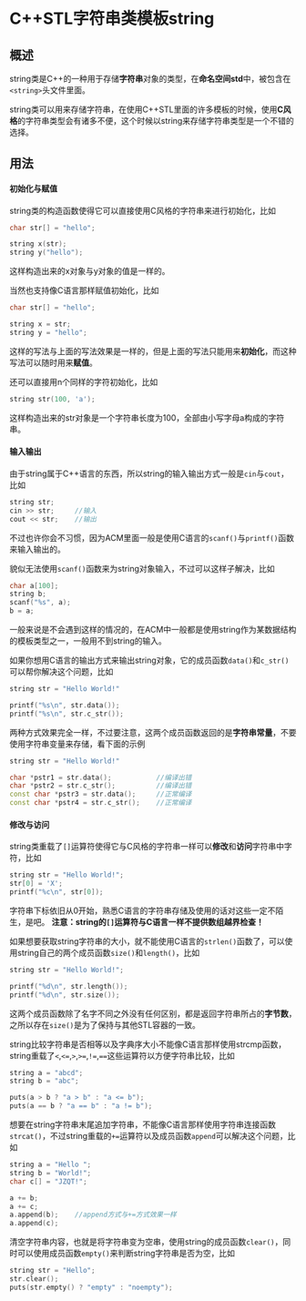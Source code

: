 # C++STL字符串类模板string

## 概述
string类是C++的一种用于存储**字符串**对象的类型，在**命名空间std**中，被包含在`<string>`头文件里面。

string类可以用来存储字符串，在使用C++STL里面的许多模板的时候，使用**C风格**的字符串类型会有诸多不便，这个时候以string来存储字符串类型是一个不错的选择。

## 用法

#### 初始化与赋值
string类的构造函数使得它可以直接使用C风格的字符串来进行初始化，比如
```cpp
char str[] = "hello";

string x(str);
string y("hello");
```
这样构造出来的x对象与y对象的值是一样的。

当然也支持像C语言那样赋值初始化，比如
```cpp
char str[] = "hello";

string x = str;
string y = "hello";
```
这样的写法与上面的写法效果是一样的，但是上面的写法只能用来**初始化**，而这种写法可以随时用来**赋值**。

还可以直接用n个同样的字符初始化，比如
```cpp
string str(100, 'a');
```
这样构造出来的str对象是一个字符串长度为100，全部由小写字母a构成的字符串。

#### 输入输出
由于string属于C++语言的东西，所以string的输入输出方式一般是`cin`与`cout`，比如
```cpp
string str;
cin >> str;     //输入
cout << str;    //输出
```
不过也许你会不习惯，因为ACM里面一般是使用C语言的`scanf()`与`printf()`函数来输入输出的。

貌似无法使用`scanf()`函数来为string对象输入，不过可以这样子解决，比如
```cpp
char a[100];
string b;
scanf("%s", a);
b = a;
```
一般来说是不会遇到这样的情况的，在ACM中一般都是使用string作为某数据结构的模板类型之一，一般用不到string的输入。

如果你想用C语言的输出方式来输出string对象，它的成员函数`data()`和`c_str()`可以帮你解决这个问题，比如
```cpp
string str = "Hello World!"

printf("%s\n", str.data());
printf("%s\n", str.c_str());
```
两种方式效果完全一样，不过要注意，这两个成员函数返回的是**字符串常量**，不要使用字符串变量来存储，看下面的示例
```cpp
string str = "Hello World!"

char *pstr1 = str.data();           //编译出错
char *pstr2 = str.c_str();          //编译出错
const char *pstr3 = str.data();     //正常编译
const char *pstr4 = str.c_str();    //正常编译
```

#### 修改与访问
string类重载了`[]`运算符使得它与C风格的字符串一样可以**修改**和**访问**字符串中字符，比如
```cpp
string str = "Hello World!";
str[0] = 'X';
printf("%c\n", str[0]);
```
字符串下标依旧从0开始，熟悉C语言的字符串存储及使用的话对这些一定不陌生，是吧。
**注意：string的`[]`运算符与C语言一样不提供数组越界检查！**

如果想要获取string字符串的大小，就不能使用C语言的`strlen()`函数了，可以使用string自己的两个成员函数`size()`和`length()`，比如
```cpp
string str = "Hello World!";

printf("%d\n", str.length());
printf("%d\n", str.size());
```
这两个成员函数除了名字不同之外没有任何区别，都是返回字符串所占的**字节数**，之所以存在`size()`是为了保持与其他STL容器的一致。

string比较字符串是否相等以及字典序大小不能像C语言那样使用strcmp函数，string重载了`<`,`<=`,`>`,`>=`,`!=`,`==`这些运算符以方便字符串比较，比如
```cpp
string a = "abcd";
string b = "abc";

puts(a > b ? "a > b" : "a <= b");
puts(a == b ? "a == b" : "a != b");
```

想要在string字符串末尾追加字符串，不能像C语言那样使用字符串连接函数`strcat()`，不过string重载的`+=`运算符以及成员函数`append`可以解决这个问题，比如
```cpp
string a = "Hello ";
string b = "World!";
char c[] = "JZQT!";

a += b;
a += c;
a.append(b);    //append方式与+=方式效果一样
a.append(c);
```

清空字符串内容，也就是将字符串变为空串，使用string的成员函数`clear()`，同时可以使用成员函数`empty()`来判断string字符串是否为空，比如
```cpp
string str = "Hello";
str.clear();
puts(str.empty() ? "empty" : "noempty");
```
